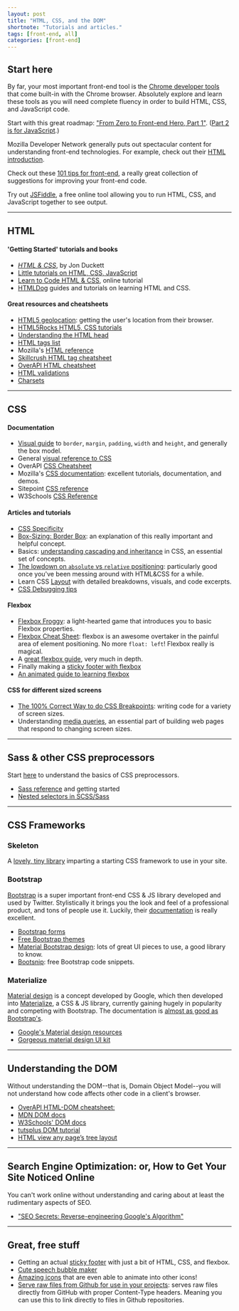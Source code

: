 ```yaml
---
layout: post
title: "HTML, CSS, and the DOM"
shortnote: "Tutorials and articles."
tags: [front-end, all]
categories: [front-end]
---
```


## Start here

By far, your most important front-end tool is the [Chrome developer tools](https://developer.chrome.com/devtools) that come built-in with the Chrome browser. Absolutely explore and learn these tools as you will need complete fluency in order to build HTML, CSS, and JavaScript code.

Start with this great roadmap: ["From Zero to Front-end Hero, Part 1"](https://medium.freecodecamp.com/from-zero-to-front-end-hero-part-1-7d4f7f0bff02#.sb4dij3lx). ([Part 2 is for JavaScript](https://medium.freecodecamp.com/from-zero-to-front-end-hero-part-2-adfa4824da9b#.jipjenhuj).)

Mozilla Developer Network generally puts out spectacular content for understanding front-end technologies. For example, check out their [HTML introduction](https://developer.mozilla.org/en-US/docs/Web/Guide/HTML/Introduction).

Check out these [101 tips for front-end](https://medium.freecodecamp.com/101-ways-to-make-your-website-more-awesome-79c934dd2a11#.5yci2z37b), a really great collection of suggestions for improving your front-end code.

Try out [JSFiddle](https://jsfiddle.net/), a free online tool allowing you to run HTML, CSS, and JavaScript together to see output.

<hr>

## HTML

#### 'Getting Started' tutorials and books
* *[HTML & CSS](https://www.amazon.com/HTML-CSS-Design-Build-Websites/dp/1118008189)*, by Jon Duckett
* [Little tutorials on HTML, CSS, JavaScript](http://thecodeplayer.com/)
* [Learn to Code HTML & CSS](http://learn.shayhowe.com/html-css/), online tutorial
* [HTMLDog](http://htmldog.com/guides/) guides and tutorials on learning HTML and CSS.

#### Great resources and cheatsheets
* [HTML5 geolocation](https://www.sitepoint.com/html5-geolocation/): getting the user's location from their browser.
* [HTML5Rocks HTML5, CSS tutorials](http://www.html5rocks.com/en/tutorials/?page=1)
* [Understanding the HTML head](https://www.w3.org/wiki/The_HTML_head_element#Head.3F_What_head_are_we_talking_about.3F)
* [HTML tags list](https://www.w3schools.com/TAgs/)
* Mozilla's [HTML reference](https://developer.mozilla.org/en-US/docs/Web/HTML/Element)
* [Skillcrush HTML tag cheatsheet](http://skillcrush.com/wp-content/uploads/2012/06/HTML-Cheatsheet-Skillcrush.pdf)
* [OverAPI HTML cheatsheet](http://overapi.com/html)
* [HTML validations](https://validator.w3.org/)
* [Charsets](http://www.joelonsoftware.com/articles/Unicode.html)

<hr>

## CSS

#### Documentation
* [Visual guide](http://codepen.io/carolineartz/full/ogVXZj/) to `border`, `margin`, `padding`, `width` and `height`, and generally the box model.
* General [visual reference to CSS](http://cssreference.io/)
* OverAPI [CSS Cheatsheet](http://overapi.com/jquery)
* Mozilla's [CSS documentation](https://developer.mozilla.org/en-US/docs/Web/CSS): excellent tutorials, documentation, and demos.
* Sitepoint [CSS reference](http://reference.sitepoint.com/css)
* W3Schools [CSS Reference](https://www.w3.org/TR/CSS21/propidx.html)

#### Articles and tutorials
* [CSS Specificity](http://specificity.keegan.st/)
* [Box-Sizing: Border Box](http://www.paulirish.com/2012/box-sizing-border-box-ftw/): an explanation of this really important and helpful concept.
* Basics: [understanding cascading and inheritance](https://developer.mozilla.org/en-US/docs/Web/Guide/CSS/Getting_Started/Cascading_and_inheritance) in CSS, an essential set of concepts.
* [The lowdown on `absolute` vs `relative` positioning](https://codemyviews.com/blog/the-lowdown-on-absolute-vs-relative-positioning): particularly good once you've been messing around with HTML&CSS for a while.
* Learn CSS [Layout](http://learnlayout.com/) with detailed breakdowns, visuals, and code excerpts.
* [CSS Debugging tips](https://css-tricks.com/debugging-tips-tricks/)

#### Flexbox
* [Flexbox Froggy](http://flexboxfroggy.com/): a light-hearted game that introduces you to basic Flexbox properties.
* [Flexbox Cheat Sheet](http://jonibologna.com/flexbox-cheatsheet/): flexbox is an awesome overtaker in the painful area of element positioning. No more `float: left`! Flexbox really is magical.
* A [great flexbox guide](https://css-tricks.com/snippets/css/a-guide-to-flexbox/), very much in depth.
* Finally making a [sticky footer with flexbox](https://philipwalton.github.io/solved-by-flexbox/demos/sticky-footer/)
* [An animated guide to learning flexbox](https://medium.freecodecamp.com/an-animated-guide-to-flexbox-d280cf6afc35#.1fbe8rsrt)

#### CSS for different sized screens
* [The 100% Correct Way to do CSS Breakpoints](https://medium.freecodecamp.com/the-100-correct-way-to-do-css-breakpoints-88d6a5ba1862#.5p7uxf3ni): writing code for a variety of screen sizes.
* Understanding [media queries](http://learnlayout.com/media-queries.html), an essential part of building web pages that respond to changing screen sizes.

<hr>

## Sass & other CSS preprocessors
Start [here](http://sass-lang.com/guide) to understand the basics of CSS preprocessors.

* [Sass reference](http://sass-lang.com/documentation/file.SASS_REFERENCE.html) and getting started
* [Nested selectors in SCSS/Sass](http://thesassway.com/beginner/the-inception-rule)

<hr>

## CSS Frameworks

### Skeleton
A [lovely, tiny library](http://getskeleton.com/) imparting a starting CSS framework to use in your site.

### Bootstrap
[Bootstrap](http://getbootstrap.com/) is a super important front-end CSS & JS library developed and used by Twitter. Stylistically it brings you the look and feel of a professional product, and tons of people use it. Luckily, their [documentation](http://getbootstrap.com/components/) is really excellent.

* [Bootstrap forms](https://bootstrapbay.com/blog/working-bootstrap-contact-form/)
* [Free Bootstrap themes](http://bootswatch.com/)
* [Material Bootstrap design](http://mdbootstrap.com/material-design-for-bootstrap/): lots of great UI pieces to use, a good library to know.
* [Bootsnip](http://bootsnipp.com/): free Bootstrap code snippets.

### Materialize
[Material design](https://material.google.com/#introduction-goals) is a concept developed by Google, which then developed into [Materialize](http://materializecss.com/), a CSS & JS library, currently gaining hugely in popularity and competing with Bootstrap. The documentation is [almost as good as Bootstrap's](http://materializecss.com/).

* [Google's Material design resources](https://design.google.com/resources/?gclid=CjwKEAjwrIa9BRD5_dvqqazMrFESJACdv27Gv73GA7-ZeNdzg3VtJ5iOujUMXSEvO0bTQMb7hnqr3xoCiq7w_wcB#resizer)
* [Gorgeous material design UI kit](http://www.creative-tim.com/live/material-kit)

<hr>

## Understanding the DOM
Without understanding the DOM--that is, Domain Object Model--you will not understand how code affects other code in a client's browser.

* [OverAPI HTML-DOM cheatsheet:](http://overapi.com/html-dom)
* [MDN DOM docs](https://developer.mozilla.org/en-US/docs/Web/API/document)
* [W3Schools' DOM docs](http://www.w3schools.com/jsref/dom_obj_document.asp)
* [tutsplus DOM tutorial](http://code.tutsplus.com/tutorials/javascript-and-the-dom-series-lesson-1--net-3134)
* [HTML view any page’s tree layout](https://htmltree.peterbe.com/)

<hr>

## Search Engine Optimization: or, How to Get Your Site Noticed Online
You can't work online without understanding and caring about at least the rudimentary aspects of SEO.

* ["SEO Secrets: Reverse-engineering Google's Algorithm"](https://medium.freecodecamp.org/seo-secrets-reverse-engineering-googles-algorithm-92fad4f5a39)

<hr>

## Great, free stuff

* Getting an actual [sticky footer](https://philipwalton.github.io/solved-by-flexbox/demos/sticky-footer/) with just a bit of HTML, CSS, and flexbox.
* [Cute speech bubble maker](http://ilikepixels.co.uk/drop/bubbler/)
* [Amazing icons](http://cssicon.space/#/animate/arrow-left/to/arrow-right) that are even able to animate into other icons!
* [Serve raw files from Github for use in your projects](https://rawgit.com/): serves raw files directly from GitHub with proper Content-Type headers. Meaning you can use this to link directly to files in Github repositories.
